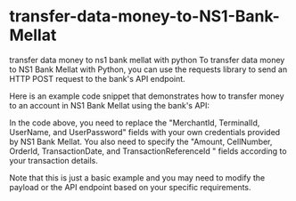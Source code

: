 # transfer-data-money-to-NS1-Bank-Mellat
transfer data money to ns1 bank mellat with python
To transfer data money to NS1 Bank Mellat with Python, you can use the requests library to send an HTTP POST request to the bank's API endpoint.

Here is an example code snippet that demonstrates how to transfer money to an account in NS1 Bank Mellat using the bank's API:

In the code above, you need to replace the "MerchantId, TerminalId, UserName, and UserPassword" fields with your own credentials provided by NS1 Bank Mellat. You also need to specify the "Amount, CellNumber, OrderId, TransactionDate, and TransactionReferenceId " fields according to your transaction details.

Note that this is just a basic example and you may need to modify the payload or the API endpoint based on your specific requirements.
